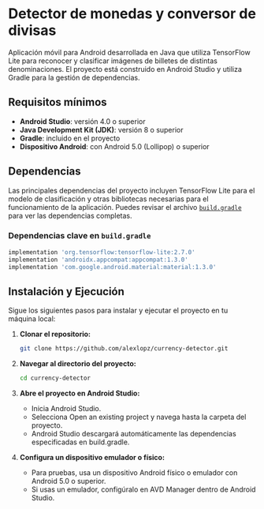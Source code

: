 # Detector de monedas y conversor de divisas

Aplicación móvil para Android desarrollada en Java que utiliza TensorFlow Lite para reconocer y clasificar imágenes de billetes de distintas denominaciones. El proyecto está construido en Android Studio y utiliza Gradle para la gestión de dependencias.

## Requisitos mínimos

- **Android Studio**: versión 4.0 o superior
- **Java Development Kit (JDK)**: versión 8 o superior
- **Gradle**: incluido en el proyecto
- **Dispositivo Android**: con Android 5.0 (Lollipop) o superior

## Dependencias

Las principales dependencias del proyecto incluyen TensorFlow Lite para el modelo de clasificación y otras bibliotecas necesarias para el funcionamiento de la aplicación. Puedes revisar el archivo [`build.gradle`](https://github.com/alexlopz/currency-detector/blob/main/app/build.gradle) para ver las dependencias completas.

### Dependencias clave en `build.gradle`

```gradle
implementation 'org.tensorflow:tensorflow-lite:2.7.0'
implementation 'androidx.appcompat:appcompat:1.3.0'
implementation 'com.google.android.material:material:1.3.0'
   ```

## Instalación y Ejecución

Sigue los siguientes pasos para instalar y ejecutar el proyecto en tu máquina local:

1. **Clonar el repositorio:**

   ```bash
   git clone https://github.com/alexlopz/currency-detector.git
   ```

2. **Navegar al directorio del proyecto:**

   ```bash
   cd currency-detector
   ```

3. **Abre el proyecto en Android Studio:**

   - Inicia Android Studio.
   - Selecciona Open an existing project y navega hasta la carpeta del proyecto.
   - Android Studio descargará automáticamente las dependencias especificadas en build.gradle.
  
4. **Configura un dispositivo emulador o físico:**

   - Para pruebas, usa un dispositivo Android físico o emulador con Android 5.0 o superior.
   - Si usas un emulador, configúralo en AVD Manager dentro de Android Studio.

